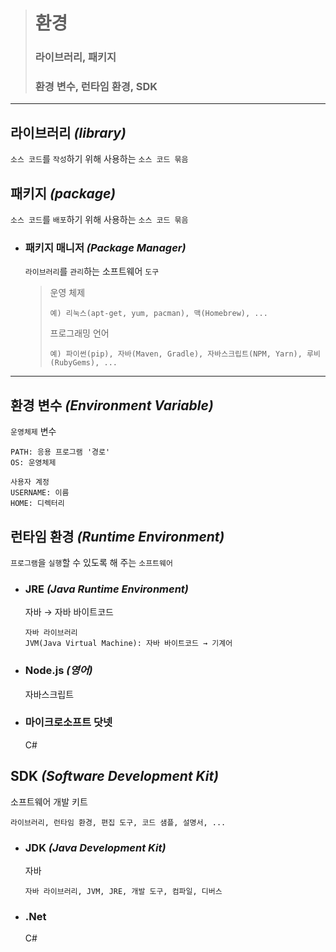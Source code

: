 ># 환경
>### 라이브러리, 패키지
>### 환경 변수, 런타임 환경, SDK
---

## 라이브러리 *(library)*
`소스 코드`를 `작성`하기 위해 사용하는 `소스 코드 묶음`

## 패키지 *(package)*
`소스 코드`를 `배포`하기 위해 사용하는 `소스 코드 묶음`

+ ### 패키지 매니저 *(Package Manager)*
  `라이브러리`를 `관리`하는 소프트웨어 `도구`
  
  >운영 체제
  >```
  >예) 리눅스(apt-get, yum, pacman), 맥(Homebrew), ...
  >```
  >
  >프로그래밍 언어
  >```
  >예) 파이썬(pip), 자바(Maven, Gradle), 자바스크립트(NPM, Yarn), 루비(RubyGems), ...
  >```

---

## 환경 변수 *(Environment Variable)*
`운영체제` 변수
```
PATH: 응용 프로그램 '경로'
OS: 운영체제

사용자 계정
USERNAME: 이름
HOME: 디렉터리 
```

## 런타임 환경 *(Runtime Environment)*
`프로그램`을 `실행`할 수 있도록 해 주는 `소프트웨어`

+ ### JRE *(Java Runtime Environment)*
  자바 → 자바 바이트코드
  ```
  자바 라이브러리
  JVM(Java Virtual Machine): 자바 바이트코드 → 기계어
  ```
  
+ ### Node.js *(영어)*
  자바스크립트
  
+ ### 마이크로소프트 닷넷 
  C#

## SDK *(Software Development Kit)*
소프트웨어 개발 키트
```angular2html
라이브러리, 런타임 환경, 편집 도구, 코드 샘플, 설명서, ...
```

+ ### JDK *(Java Development Kit)*
  자바
  ```
  자바 라이브러리, JVM, JRE, 개발 도구, 컴파일, 디버스
  ```

+ ### .Net 
  C#